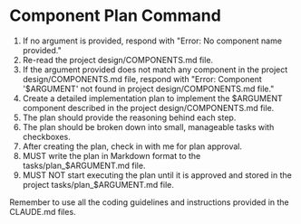 # Component Plan Command

1. If no argument is provided, respond with "Error: No component name provided."
2. Re-read the project design/COMPONENTS.md file.
3. If the argument provided does not match any component in the project
   design/COMPONENTS.md file, respond with "Error: Component '$ARGUMENT' not
   found in project design/COMPONENTS.md file."
4. Create a detailed implementation plan to implement the $ARGUMENT component
   described in the project design/COMPONENTS.md file.
5. The plan should provide the reasoning behind each step.
6. The plan should be broken down into small, manageable tasks with checkboxes.
7. After creating the plan, check in with me for plan approval.
8. MUST write the plan in Markdown format to the tasks/plan_$ARGUMENT.md file.
9. MUST NOT start executing the plan until it is approved and stored in the
   project tasks/plan_$ARGUMENT.md file.

Remember to use all the coding guidelines and instructions provided in the
CLAUDE.md files. 
